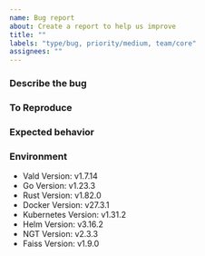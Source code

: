 ```yaml
---
name: Bug report
about: Create a report to help us improve
title: ""
labels: "type/bug, priority/medium, team/core"
assignees: ""
---
```


### Describe the bug

<!-- A clear and concise description of what the bug is. -->

### To Reproduce

<!-- Please describe the steps to reproduce the behavior: -->

### Expected behavior

<!-- A clear and concise description of what you expected to happen. -->

### Environment

<!--- Please change the versions below along with your environment -->

- Vald Version: v1.7.14
- Go Version: v1.23.3
- Rust Version: v1.82.0
- Docker Version: v27.3.1
- Kubernetes Version: v1.31.2
- Helm Version: v3.16.2
- NGT Version: v2.3.3
- Faiss Version: v1.9.0

